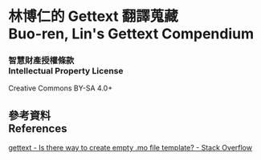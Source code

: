  # 林博仁的 Gettext 翻譯蒐藏<br>Buo-ren, Lin's Gettext Compendium

### 智慧財產授權條款<br>Intellectual Property License

Creative Commons BY-SA 4.0+

## 參考資料<br>References

[gettext - Is there way to create empty .mo file template? - Stack Overflow](https://stackoverflow.com/questions/1183748/is-there-way-to-create-empty-mo-file-template)

